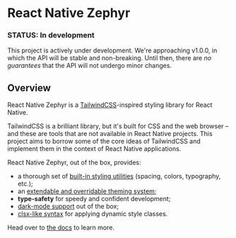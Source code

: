 # React Native Zephyr

### STATUS: In development

This project is actively under development. We're approaching v1.0.0, in which the API will be stable and non-breaking. Until then, there are *no guarantees* that the API will not undergo minor changes.

## Overview

React Native Zephyr is a [TailwindCSS](https://tailwindcss.com)-inspired styling library for React Native.

TailwindCSS is a brilliant library, but it's built for CSS and the web browser – and these are tools that are not available in React Native projects. This project aims to borrow some of the core ideas of TailwindCSS and implement them in the context of React Native applications.

React Native Zephyr, out of the box, provides:

- a thorough set of [built-in styling utilities](./docs/default-handlers.md) (spacing, colors, typography, etc.);
- an [extendable and overridable theming system](./docs/extending-the-theme.md);
- **type-safety** for speedy and confident development;
- [dark-mode support](./docs/dark-mode.mdx) out of the box;
- [clsx-like syntax](./docs/dynamic-classname-list.md) for applying dynamic style classes.

Head over to [the docs](https://react-native-zephyr.vercel.app) to learn more.
